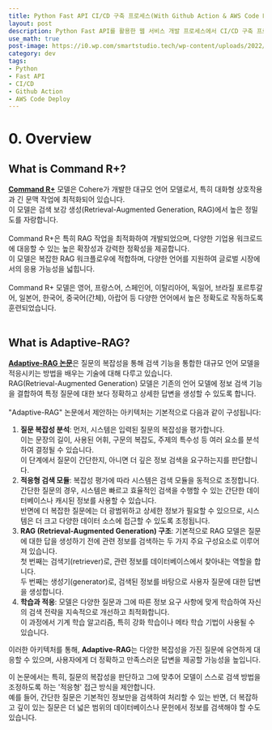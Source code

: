 ```yaml
---
title: Python Fast API CI/CD 구축 프로세스(With Github Action & AWS Code Deploy)
layout: post
description: Python Fast API를 활용한 웹 서비스 개발 프로세스에서 CI/CD 구축 프로세스를 소개합니다.
use_math: true
post-image: https://i0.wp.com/smartstudio.tech/wp-content/uploads/2022/10/image-1024x538-1.webp?fit=1024%2C538&ssl=1
category: dev
tags:
- Python
- Fast API
- CI/CD
- Github Action
- AWS Code Deploy
---
```


# 0. Overview
## What is Command R+?
[**Command R+**](https://huggingface.co/CohereForAI/c4ai-command-r-plus) 모델은 Cohere가 개발한 대규모 언어 모델로서, 특히 대화형 상호작용과 긴 문맥 작업에 최적화되어 있습니다.<br> 
이 모델은 검색 보강 생성(Retrieval-Augmented Generation, RAG)에서 높은 정밀도를 자랑합니다​​.<br> 
<br> 
Command R+은 특히 RAG 작업을 최적화하여 개발되었으며, 다양한 기업용 워크로드에 대응할 수 있는 높은 확장성과 강력한 정확성을 제공합니다.<br> 
이 모델은 복잡한 RAG 워크플로우에 적합하며, 다양한 언어를 지원하여 글로벌 시장에서의 응용 가능성을 넓힙니다.<br> 
<br>
Command R+ 모델은 영어, 프랑스어, 스페인어, 이탈리아어, 독일어, 브라질 포르투갈어, 일본어, 한국어, 중국어(간체), 아랍어 등 다양한 언어에서 높은 정확도로 작동하도록 훈련되었습니다.<br>
<br>

## What is Adaptive-RAG?
[**Adaptive-RAG 논문**](https://arxiv.org/abs/2403.14403)은 질문의 복잡성을 통해 검색 기능을 통합한 대규모 언어 모델을 적응시키는 방법을 배우는 기술에 대해 다루고 있습니다.<br> 
RAG(Retrieval-Augmented Generation) 모델은 기존의 언어 모델에 정보 검색 기능을 결합하여 특정 질문에 대한 보다 정확하고 상세한 답변을 생성할 수 있도록 합니다.<br>
<br>
"Adaptive-RAG" 논문에서 제안하는 아키텍처는 기본적으로 다음과 같이 구성됩니다:<br>

1. **질문 복잡성 분석**: 먼저, 시스템은 입력된 질문의 복잡성을 평가합니다.<br> 
이는 문장의 길이, 사용된 어휘, 구문의 복잡도, 주제의 특수성 등 여러 요소를 분석하여 결정될 수 있습니다.<br> 
이 단계에서 질문이 간단한지, 아니면 더 깊은 정보 검색을 요구하는지를 판단합니다.<br>
2. **적응형 검색 모듈**: 복잡성 평가에 따라 시스템은 검색 모듈을 동적으로 조정합니다.<br> 
간단한 질문의 경우, 시스템은 빠르고 효율적인 검색을 수행할 수 있는 간단한 데이터베이스나 캐시된 정보를 사용할 수 있습니다.<br> 
반면에 더 복잡한 질문에는 더 광범위하고 상세한 정보가 필요할 수 있으므로, 시스템은 더 크고 다양한 데이터 소스에 접근할 수 있도록 조정됩니다.<br>
3. **RAG (Retrieval-Augmented Generation) 구조**: 기본적으로 RAG 모델은 질문에 대한 답을 생성하기 전에 관련 정보를 검색하는 두 가지 주요 구성요소로 이루어져 있습니다.<br> 
첫 번째는 검색기(retriever)로, 관련 정보를 데이터베이스에서 찾아내는 역할을 합니다.<br> 
두 번째는 생성기(generator)로, 검색된 정보를 바탕으로 사용자 질문에 대한 답변을 생성합니다.<br>
4. **학습과 적응**: 모델은 다양한 질문과 그에 따른 정보 요구 사항에 맞게 학습하여 자신의 검색 전략을 지속적으로 개선하고 최적화합니다.<br> 
이 과정에서 기계 학습 알고리즘, 특히 강화 학습이나 메타 학습 기법이 사용될 수 있습니다.<br>

이러한 아키텍처를 통해, **Adaptive-RAG**는 다양한 복잡성을 가진 질문에 유연하게 대응할 수 있으며, 사용자에게 더 정확하고 만족스러운 답변을 제공할 가능성을 높입니다.<br>

이 논문에서는 특히, 질문의 복잡성을 판단하고 그에 맞추어 모델이 스스로 검색 방법을 조정하도록 하는 '적응형' 접근 방식을 제안합니다.<br> 예를 들어, 간단한 질문은 기본적인 정보만을 검색하여 처리할 수 있는 반면, 더 복잡하고 깊이 있는 질문은 더 넓은 범위의 데이터베이스나 문헌에서 정보를 검색해야 할 수도 있습니다.<br>














